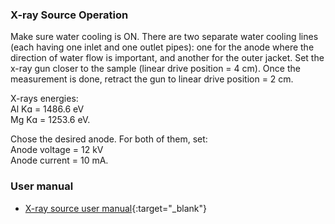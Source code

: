 ### X-ray Source Operation

Make sure water cooling is ON. There are two separate water cooling lines (each
having one inlet and one outlet pipes): one for the anode where the direction of
water flow is important, and another for the outer jacket. Set the x-ray gun
closer to the sample (linear drive position = 4 cm). Once the measurement is
done, retract the gun to linear drive position = 2 cm.

X-rays energies: <br/>
Al Kɑ = 1486.6 eV <br/>
Mg Kɑ = 1253.6 eV.

Chose the desired anode. For both of them, set: <br/>
Anode voltage = 12 kV <br/>
Anode current = 10 mA.

### User manual

- [X-ray source user manual](https://file-storage.github.io/manuals/Operating-manual-X-ray-RS-40B1.pdf){:target="_blank"}
